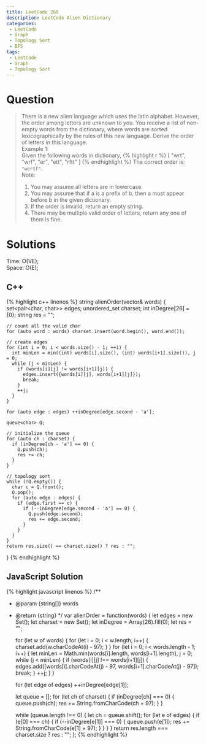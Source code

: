 ```yaml
---
title: LeetCode 269
description: LeetCode Alien Dictionary
categories:
 - LeetCode
 - Graph
 - Topology Sort
 - BFS
tags:
 - LeetCode
 - Graph
 - Topology Sort
---
```



# Question
>There is a new alien language which uses the latin alphabet. However, the order among letters are unknown to you. You receive a list of non-empty words from the dictionary, where words are sorted lexicographically by the rules of this new language. Derive the order of letters in this language.<br />
>Example 1:<br />
>Given the following words in dictionary,
{% highlight r %}
[
  "wrt",
  "wrf",
  "er",
  "ett",
  "rftt"
]
{% endhighlight %}
>The correct order is: `"wertf"`.<br />
>Note:
>1. You may assume all letters are in lowercase.
>2. You may assume that if a is a prefix of b, then a must appear before b in the given dictionary.
>3. If the order is invalid, return an empty string.
>4. There may be multiple valid order of letters, return any one of them is fine.

# Solutions

Time: O(VE);<br />Space: O(E);

## C++

{% highlight c++ linenos %}
string alienOrder(vector<string>& words) {
    set<pair<char, char>> edges;
    unordered_set<char> charset;
    int inDegree[26] = {0};
    string res = "";

    // count all the valid char
    for (auto word : words) charset.insert(word.begin(), word.end());

    // create edges
    for (int i = 0; i < words.size() - 1; ++i) {
      int minLen = min((int) words[i].size(), (int) words[i+1].size()), j = 0;
      while (j < minLen) {
        if (words[i][j] != words[i+1][j]) {
          edges.insert({words[i][j], words[i+1][j]});
          break;
        }
        ++j;
      }
    }

    for (auto edge : edges) ++inDegree[edge.second - 'a'];

    queue<char> Q;

    // initialize the queue
    for (auto ch : charset) {
      if (inDegree[ch - 'a'] == 0) {
        Q.push(ch);
        res += ch;
      }
    }

    // topology sort
    while (!Q.empty()) {
      char c = Q.front();
      Q.pop();
      for (auto edge : edges) {
        if (edge.first == c) {
          if (--inDegree[edge.second - 'a'] == 0) {
            Q.push(edge.second);
            res += edge.second;
          }
        }
      }
    }
    return res.size() == charset.size() ? res : "";
}
{% endhighlight %}

## JavaScript Solution
{% highlight javascript linenos %}
/**
 * @param {string[]} words
 * @return {string}
 */
var alienOrder = function(words) {
    let edges = new Set();
    let charset = new Set();
    let inDegree = Array(26).fill(0);
    let res = "";
    
    for (let w of words) {
        for (let i = 0; i < w.length; i++) {
            charset.add(w.charCodeAt(i) - 97);
        }
    }
    for (let i = 0; i < words.length - 1; i++) {
        let minLen = Math.min(words[i].length, words[i+1].length), j = 0;
        while (j < minLen) {
            if (words[i][j] !== words[i+1][j]) {
                edges.add([words[i].charCodeAt(j) - 97, words[i+1].charCodeAt(j) - 97]);
                break;
            }
            ++j;
        }
    }
    
    for (let edge of edges) ++inDegree[edge[1]];
    
    let queue = [];
    for (let ch of charset) {
        if (inDegree[ch] === 0) {
            queue.push(ch);
            res += String.fromCharCode(ch + 97);
        }
    }
    
    while (queue.length !== 0) {
        let ch = queue.shift();
        for (let e of edges) {
            if (e[0] === ch) {
                if (--inDegree[e[1]] === 0) {
                    queue.push(e[1]);
                    res += String.fromCharCode(e[1] + 97);
                }
            }
        }
    }
    return res.length === charset.size ? res : "";
};
{% endhighlight %}


